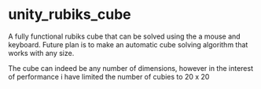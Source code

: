 # unity_rubiks_cube
A fully functional rubiks cube that can be solved using the a mouse and keyboard. Future plan is to make an automatic cube solving algorithm that works with any size.


The cube can indeed be any number of dimensions, however in the interest of performance i have limited the number of cubies to 20 x 20 


